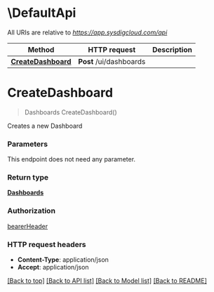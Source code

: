 # \DefaultApi

All URIs are relative to *https://app.sysdigcloud.com/api*

Method | HTTP request | Description
------------- | ------------- | -------------
[**CreateDashboard**](DefaultApi.md#CreateDashboard) | **Post** /ui/dashboards | 


# **CreateDashboard**
> Dashboards CreateDashboard()



Creates a new Dashboard


### Parameters
This endpoint does not need any parameter.

### Return type

[**Dashboards**](Dashboards.md)

### Authorization

[bearerHeader](../README.md#bearerHeader)

### HTTP request headers

 - **Content-Type**: application/json
 - **Accept**: application/json

[[Back to top]](#) [[Back to API list]](../README.md#documentation-for-api-endpoints) [[Back to Model list]](../README.md#documentation-for-models) [[Back to README]](../README.md)

